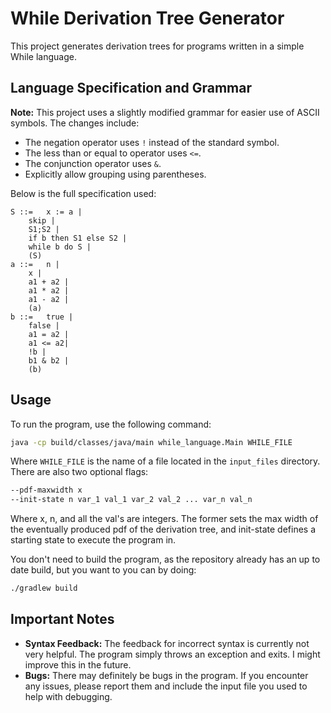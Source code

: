 
# While Derivation Tree Generator

This project generates derivation trees for programs written in a simple While language.

## Language Specification and Grammar

**Note:** This project uses a slightly modified grammar for easier use of ASCII symbols. The changes include:

- The negation operator uses `!` instead of the standard symbol.
- The less than or equal to operator uses `<=`.
- The conjunction operator uses `&`.
- Explicitly allow grouping using parentheses.

Below is the full specification used:

```
S ::=   x := a | 
	skip | 
	S1;S2 | 
	if b then S1 else S2 |
	while b do S |
	(S)
a ::=   n | 
	x | 
	a1 + a2 | 
	a1 * a2 | 
	a1 - a2 |
	(a)
b ::=   true |
	false | 
	a1 = a2 | 
	a1 <= a2| 
	!b | 
	b1 & b2 |
	(b)
```

## Usage

To run the program, use the following command:

```sh
java -cp build/classes/java/main while_language.Main WHILE_FILE 
```

Where `WHILE_FILE` is the name of a file located in the `input_files` directory. There are also two optional flags:
```sh
--pdf-maxwidth x
--init-state n var_1 val_1 var_2 val_2 ... var_n val_n
```
Where x, n, and all the val's are integers. The former sets the max width of the eventually produced pdf of the derivation tree, and init-state defines a starting state to execute the program in.

You don't need to build the program, as the repository already has an up to date build, but you want to you can by doing:
```sh
./gradlew build
```

## Important Notes

- **Syntax Feedback:** The feedback for incorrect syntax is currently not very helpful. The program simply throws an exception and exits. I might improve this in the future.
- **Bugs:** There may definitely be bugs in the program. If you encounter any issues, please report them and include the input file you used to help with debugging.


